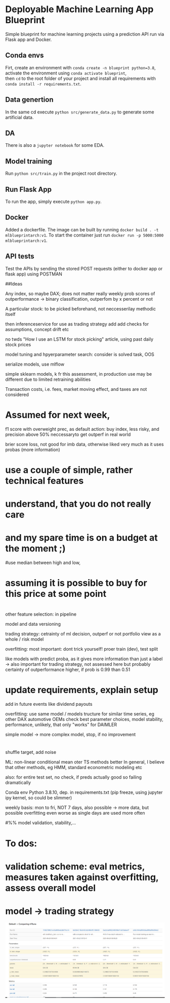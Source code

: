 # Deployable Machine Learning App Blueprint
Simple blueprint for machine learning projects using a prediction API run via Flask app and Docker.

## Conda envs
Firt, create an environment with
`conda create -n blueprint python=3.8`,\
activate the environment using
`conda activate blueprint`,\
then `cd` to the root folder of your project and install all requirements with 
`conda install -r requirements.txt`.

## Data genertion
In the same cd execute `python src/generate_data.py` to generate some artificial data.


## DA
There is also a `jupyter notebook` for some EDA.

## Model training
Run `python src/train.py` in the project root directory.


## Run Flask App
To run the app, simply execute `python app.py`.

## Docker
Added a dockerfile.
The image can be built by running 
`docker build . -t mlblueprintarch:v1`.
To start the container just run `docker run -p 5000:5000 mlblueprintarch:v1`.


## API tests
Test the APIs by sending the stored POST requests (either to docker app or flask app) using POSTMAN



##Ideas


Any index, so maybe DAX; does not matter really
weekly prob scores of outperformance -> binary classification, outperfom by x percent or not

A particular stock: to be picked beforehand, not neccesserilay methodic itself


then inferenceservice for use as trading strategy
add add checks for assumptions, concept drift etc

no twds "How I use an LSTM for stock picking" article, using past daily stock prices

model tuning and hpyerparameter search: consider is solved task, OOS

serialize models, use mlflow

simple sklearn models, k fr this assessment, in production use may be different due to limited retraining abilities


Transaction costs, i.e. fees, market moving effect, and taxes are not considered

# Assumed for next week, 


f1 score with overweight prec, as default action: buy index, less risky, and precision above 50% neccessaryto get outperf in real world

brier score loss, not good for imb data, otherwise liked very much as it uses probas (more information)


# use a couple of simple, rather technical features
#  understand, that you do not really care
# and my spare time is on a budget at the moment ;)

#use median between high and low, 
# assuming it is possible to buy for this price at some point
# 

other feature selection: in pipeline

model and data versioning

trading strategy:
cetrainty of ml decision, outperf or not
portfolio view as a whole / risk model

overfitting: most important: dont trick yourself!
proer train (dev), test split

like models with predict proba, as it gives more information than just a label
-> also important for trading strategy, not assessed here but probably certainty of 
outperformance higher, if prob is 0.99 than 0.51

# update requirements, explain setup

add in future events like dividend payouts


overfitting: use same model / models tructure for similar time series, eg other DAX automotive OEMs
check best parameter choices, model stability, performance,
unlikely, that only "works" for DAIMLER

simple model -> more complex model,
stop, if no improvement
#

shuffle target, add noise


ML: non-linear conditional mean
oter TS methods better
In general, I believe that other methods, eg HMM, standard econometric modeling etc

also: for entire test set, no check, if preds actually good
so failing dramatically


Conda env
Python 3.8.10, dep. in requirements.txt (pip freeze, using jupyter ipy kernel, so could be slimmer)

weekly basis: mon to fri, NOT 7 days, also possible -> more data, but possible overfitting even worse as single days are used more often


#%% model validation, stability,...

# To dos:

# validation scheme: eval metrics, measures taken against overfitting, assess overall model
# model -> trading strategy


![Image of Yaktocat](mlruns/comp_runs.PNG)
